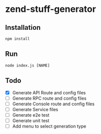 # zend-stuff-generator

## Installation

`npm install`

## Run

`node index.js [NAME]`

## Todo

- [x] Generate API Route and config files
- [ ] Generate RPC route and config files
- [ ] Generate Console route and config files
- [ ] Generate Service files
- [ ] Generate e2e test
- [ ] Generate unit test
- [ ] Add menu to select generation type
